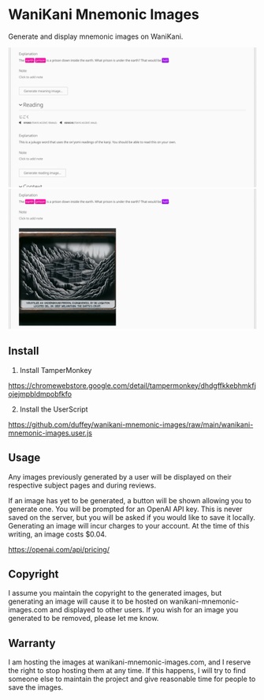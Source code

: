 # WaniKani Mnemonic Images

Generate and display mnemonic images on WaniKani.

![Screenshot #1](screenshot_1.png)
![Screenshot #3](screenshot_3.png)

## Install

1. Install TamperMonkey

https://chromewebstore.google.com/detail/tampermonkey/dhdgffkkebhmkfjojejmpbldmpobfkfo

2. Install the UserScript

https://github.com/duffey/wanikani-mnemonic-images/raw/main/wanikani-mnemonic-images.user.js

## Usage

Any images previously generated by a user will be displayed on their respective subject pages and during reviews.

If an image has yet to be generated, a button will be shown allowing you to generate one. You will be prompted for an OpenAI API key. This is never saved on the server, but you will be asked if you would like to save it locally. Generating an image will incur charges to your account. At the time of this writing, an image costs $0.04.

https://openai.com/api/pricing/

## Copyright

I assume you maintain the copyright to the generated images, but generating an image will cause it to be hosted on wanikani-mnemonic-images.com and displayed to other users. If you wish for an image you generated to be removed, please let me know.

## Warranty

I am hosting the images at wanikani-mnemonic-images.com, and I reserve the right to stop hosting them at any time. If this happens, I will try to find someone else to maintain the project and give reasonable time for people to save the images.
